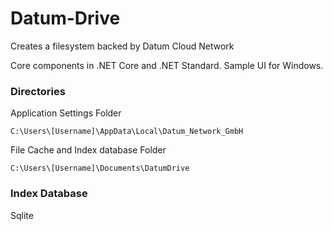 # Datum-Drive

Creates a filesystem backed by Datum Cloud Network

Core components in .NET Core and .NET Standard. Sample UI for Windows.

### Directories

Application Settings Folder

`C:\Users\[Username]\AppData\Local\Datum_Network_GmbH`

File Cache and Index database Folder

`C:\Users\[Username]\Documents\DatumDrive`


### Index Database

Sqlite
